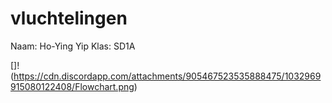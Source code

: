 # vluchtelingen

Naam: Ho-Ying Yip
Klas: SD1A

[]!(https://cdn.discordapp.com/attachments/905467523535888475/1032969915080122408/Flowchart.png)